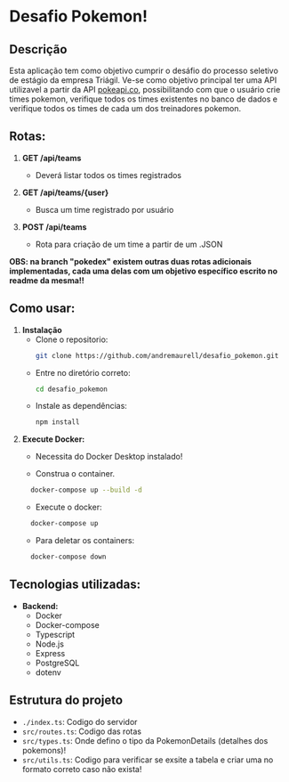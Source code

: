 # Desafio Pokemon!

## Descrição

Esta aplicação tem como objetivo cumprir o desáfio do processo seletivo de estágio da empresa Triágil. Ve-se como objetivo principal ter uma API utilizavel a partir da API [pokeapi.co](https://pokeapi.co/), possibilitando com que o usuário crie times pokemon, verifique todos os times existentes no banco de dados e verifique todos os times de cada um dos treinadores pokemon.

## Rotas:

1. **GET /api/teams**
   - Deverá listar todos os times registrados

2. **GET /api/teams/{user}**
   - Busca um time registrado por usuário

3. **POST /api/teams**
   - Rota para criação de um time a partir de um .JSON

**OBS: na branch "pokedex" existem outras duas rotas adicionais implementadas, cada uma delas com um objetivo específico escrito no readme da mesma!!**

## Como usar:

1. **Instalação**
   - Clone o repositorio:
     ```bash
     git clone https://github.com/andremaurell/desafio_pokemon.git
     ```
   - Entre no diretório correto:
     ```bash
     cd desafio_pokemon
     ```
   - Instale as dependências:
     ```bash
     npm install
     ```
2. **Execute Docker:**
   - Necessita do Docker Desktop instalado!

   - Construa o container.
    ```bash
      docker-compose up --build -d
     ```
   - Execute o docker:
    ```bash
      docker-compose up
     ```
   - Para deletar os containers:
    ```bash
      docker-compose down
     ```
## Tecnologias utilizadas:

- **Backend:**
   - Docker
   - Docker-compose
   - Typescript
   - Node.js
   - Express
   - PostgreSQL
   - dotenv

## Estrutura do projeto
- `./index.ts`: Codigo do servidor
- `src/routes.ts`: Codigo das rotas
- `src/types.ts`: Onde defino o tipo da PokemonDetails (detalhes dos pokemons)!
- `src/utils.ts`: Codigo para verificar se exsite a tabela e criar uma no formato correto caso não exista!